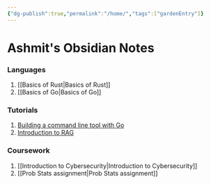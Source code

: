 ```yaml
---
{"dg-publish":true,"permalink":"/home/","tags":["gardenEntry"]}
---
```



# Ashmit's Obsidian Notes
### Languages

1. [[Basics of Rust\|Basics of Rust]]
2. [[Basics of Go\|Basics of Go]]

### Tutorials
1. [Building a command line tool with Go](https://ashmit0920.github.io/posts/CLI_tool/)
2. [Introduction to RAG](https://ashmit0920.github.io/posts/RAG/)

### Coursework
1. [[Introduction to Cybersecurity\|Introduction to Cybersecurity]]
2. [[Prob Stats assignment\|Prob Stats assignment]]
